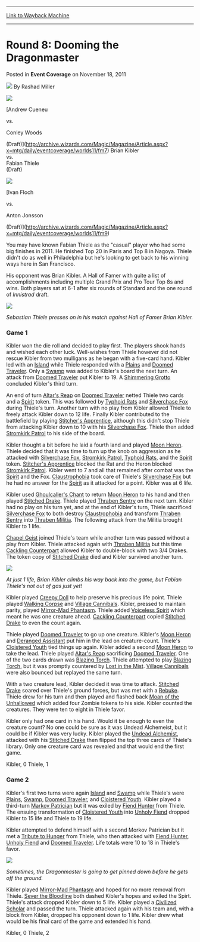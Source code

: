 
---
[Link to Wayback Machine](https://web.archive.org/web/20220517220705/https://magic.wizards.com/en/articles/archive/event-coverage/round-8-dooming-dragonmaster-2011-11-18)

[_metadata_:author]:- "Rashad Miller"
[_metadata_:description]:- "Andrew Cueneu vs. Conley Woods (Draft) Brian Kibler vs. Fabian Thiele (Draft) Ivan Floch vs. Anton Jonsson (Draft) You may have known Fabian Thiele as the `casual` player who had some big finishes in 2011. He finished Top 20 in Paris and Top 8 in Nagoya. Thiele didn't do as well in Philadelphia but he's looking to get back to his winning ways here in San Francisco. His"
[_metadata_:generator]:- "Drupal 7 (http://drupal.org)"
[_metadata_:node]:- "315015"
[_metadata_:publish_date]:- "2011-11-18"
[_metadata_:source]:- "div-main-content"
[_metadata_:title]:- "Round 8: Dooming the Dragonmaster"
[_metadata_:wayback_capture_timestamp]:- "2022-05-17 22:07:05"
[_metadata_:wayback_raw_url]:- "https://web.archive.org/web/20220517220705id_/https://magic.wizards.com/en/articles/archive/event-coverage/round-8-dooming-dragonmaster-2011-11-18"
[_metadata_:wayback_url]:- "https://magic.wizards.com/en/articles/archive/event-coverage/round-8-dooming-dragonmaster-2011-11-18"
---


Round 8: Dooming the Dragonmaster
=================================



 Posted in **Event Coverage**
 on November 18, 2011 






![](https://media.magic.wizards.com/styles/auth_small/public/images/person/authorpic_rashadmiller.jpg)
By Rashad Miller














[![](https://media.wizards.com/legacy/mtg/images/daily/events/arrowL.png)](http://archive.wizards.com/Magic/Magazine/Article.aspx?x=mtg/daily/eventcoverage/worlds11/fm7)


  
[Andrew Cueneu  

vs.  

Conley Woods  

(Draft)](http://archive.wizards.com/Magic/Magazine/Article.aspx?x=mtg/daily/eventcoverage/worlds11/fm7) 
Brian Kibler  
vs.   
Fabian Thiele   
(Draft)

[![](https://media.wizards.com/legacy/mtg/images/daily/events/arrowr.png)](http://archive.wizards.com/Magic/Magazine/Article.aspx?x=mtg/daily/eventcoverage/worlds11/fm9)
  
[Ivan Floch  

vs.  

Anton Jonsson  

(Draft)](http://archive.wizards.com/Magic/Magazine/Article.aspx?x=mtg/daily/eventcoverage/worlds11/fm9) 

You may have known Fabian Thiele as the "casual" player who had some big finishes in 2011. He finished Top 20 in Paris and Top 8 in Nagoya. Thiele didn't do as well in Philadelphia but he's looking to get back to his winning ways here in San Francisco.


His opponent was Brian Kibler. A Hall of Famer with quite a list of accomplishments including multiple Grand Prix and Pro Tour Top 8s and wins. Both players sat at 6-1 after six rounds of Standard and the one round of *Innistrad* draft.




![](https://media.wizards.com/legacy/mtg/images/daily/events/worlds11/r8_thiele.jpg)

*Sebastian Thiele presses on in his match against Hall of Famer Brian Kibler.* 

### Game 1


Kibler won the die roll and decided to play first. The players shook hands and wished each other luck. Well-wishes from Thiele however did not rescue Kibler from two mulligans as he began with a five-card hand. Kibler led with an [Island](https://gatherer.wizards.com/Pages/Card/Details.aspx?name=Island) while Thiele responded with a [Plains](https://gatherer.wizards.com/Pages/Card/Details.aspx?name=Plains) and [Doomed Traveler](https://gatherer.wizards.com/Pages/Card/Details.aspx?name=Doomed+Traveler). Only a [Swamp](https://gatherer.wizards.com/Pages/Card/Details.aspx?name=Swamp) was added to Kibler's board the next turn. An attack from [Doomed Traveler](https://gatherer.wizards.com/Pages/Card/Details.aspx?name=Doomed+Traveler) put Kibler to 19. A [Shimmering Grotto](https://gatherer.wizards.com/Pages/Card/Details.aspx?name=Shimmering+Grotto) concluded Kibler's third turn.


An end of turn [Altar's Reap](https://gatherer.wizards.com/Pages/Card/Details.aspx?name=Altar%27s+Reap) on [Doomed Traveler](https://gatherer.wizards.com/Pages/Card/Details.aspx?name=Doomed+Traveler) netted Thiele two cards and a [Spirit](https://gatherer.wizards.com/Pages/Card/Details.aspx?name=Spirit) token. This was followed by [Typhoid Rats](https://gatherer.wizards.com/Pages/Card/Details.aspx?name=Typhoid+Rats) and [Silverchase Fox](https://gatherer.wizards.com/Pages/Card/Details.aspx?name=Silverchase+Fox) during Thiele's turn. Another turn with no play from Kibler allowed Thiele to freely attack Kibler down to 12 life. Finally Kibler contributed to the battlefield by playing [Stitcher's Apprentice](https://gatherer.wizards.com/Pages/Card/Details.aspx?name=Stitcher%27s+Apprentice), although this didn't stop Thiele from attacking Kibler down to 10 with his [Silverchase Fox](https://gatherer.wizards.com/Pages/Card/Details.aspx?name=Silverchase+Fox). Thiele then added [Stromkirk Patrol](https://gatherer.wizards.com/Pages/Card/Details.aspx?name=Stromkirk+Patrol) to his side of the board.


Kibler thought a bit before he laid a fourth land and played [Moon Heron](https://gatherer.wizards.com/Pages/Card/Details.aspx?name=Moon+Heron). Thiele decided that it was time to turn up the knob on aggression as he attacked with [Silverchase Fox](https://gatherer.wizards.com/Pages/Card/Details.aspx?name=Silverchase+Fox), [Stromkirk Patrol](https://gatherer.wizards.com/Pages/Card/Details.aspx?name=Stromkirk+Patrol), [Typhoid Rats](https://gatherer.wizards.com/Pages/Card/Details.aspx?name=Typhoid+Rats), and the [Spirit](https://gatherer.wizards.com/Pages/Card/Details.aspx?name=Spirit) token. [Stitcher's Apprentice](https://gatherer.wizards.com/Pages/Card/Details.aspx?name=Stitcher%27s+Apprentice) blocked the Rat and the Heron blocked [Stromkirk Patrol](https://gatherer.wizards.com/Pages/Card/Details.aspx?name=Stromkirk+Patrol). Kibler went to 7 and all that remained after combat was the [Spirit](https://gatherer.wizards.com/Pages/Card/Details.aspx?name=Spirit) and the Fox. [Claustrophobia](https://gatherer.wizards.com/Pages/Card/Details.aspx?name=Claustrophobia) took care of Thiele's [Silverchase Fox](https://gatherer.wizards.com/Pages/Card/Details.aspx?name=Silverchase+Fox) but he had no answer for the [Spirit](https://gatherer.wizards.com/Pages/Card/Details.aspx?name=Spirit) as it attacked for a point. Kibler was at 6 life.


Kibler used [Ghoulcaller's Chant](https://gatherer.wizards.com/Pages/Card/Details.aspx?name=Ghoulcaller%27s+Chant) to return [Moon Heron](https://gatherer.wizards.com/Pages/Card/Details.aspx?name=Moon+Heron) to his hand and then played [Stitched Drake](https://gatherer.wizards.com/Pages/Card/Details.aspx?name=Stitched+Drake). Thiele played [Thraben Sentry](https://gatherer.wizards.com/Pages/Card/Details.aspx?name=Thraben+Sentry) on the next turn. Kibler had no play on his turn yet, and at the end of Kibler's turn, Thiele sacrificed [Silverchase Fox](https://gatherer.wizards.com/Pages/Card/Details.aspx?name=Silverchase+Fox) to both destroy [Claustrophobia](https://gatherer.wizards.com/Pages/Card/Details.aspx?name=Claustrophobia) and transform [Thraben Sentry](https://gatherer.wizards.com/Pages/Card/Details.aspx?name=Thraben+Sentry) into [Thraben Militia](https://gatherer.wizards.com/Pages/Card/Details.aspx?name=Thraben+Militia). The following attack from the Militia brought Kibler to 1 life.


[Chapel Geist](https://gatherer.wizards.com/Pages/Card/Details.aspx?name=Chapel+Geist) joined Thiele's team while another turn was passed without a play from Kibler. Thiele attacked again with [Thraben Militia](https://gatherer.wizards.com/Pages/Card/Details.aspx?name=Thraben+Militia) but this time [Cackling Counterpart](https://gatherer.wizards.com/Pages/Card/Details.aspx?name=Cackling+Counterpart) allowed Kibler to double-block with two 3/4 Drakes. The token copy of [Stitched Drake](https://gatherer.wizards.com/Pages/Card/Details.aspx?name=Stitched+Drake) died and Kibler survived another turn.




![](https://media.wizards.com/legacy/mtg/images/daily/events/worlds11/r8_kibler_vs_thiele.jpg)

*At just 1 life, Brian Kibler climbs his way back into the game, but Fabian Thiele's not out of gas just yet!* 

Kibler played [Creepy Doll](https://gatherer.wizards.com/Pages/Card/Details.aspx?name=Creepy+Doll) to help preserve his precious life point. Thiele played [Walking Corpse](https://gatherer.wizards.com/Pages/Card/Details.aspx?name=Walking+Corpse) and [Village Cannibals](https://gatherer.wizards.com/Pages/Card/Details.aspx?name=Village+Cannibals). Kibler, pressed to maintain parity, played [Mirror-Mad Phantasm](https://gatherer.wizards.com/Pages/Card/Details.aspx?name=Mirror-Mad+Phantasm). Thiele added [Voiceless Spirit](https://gatherer.wizards.com/Pages/Card/Details.aspx?name=Voiceless+Spirit) which meant he was one creature ahead. [Cackling Counterpart](https://gatherer.wizards.com/Pages/Card/Details.aspx?name=Cackling+Counterpart) copied [Stitched Drake](https://gatherer.wizards.com/Pages/Card/Details.aspx?name=Stitched+Drake) to even the count again.


Thiele played [Doomed Traveler](https://gatherer.wizards.com/Pages/Card/Details.aspx?name=Doomed+Traveler) to go up one creature. Kibler's [Moon Heron](https://gatherer.wizards.com/Pages/Card/Details.aspx?name=Moon+Heron) and [Deranged Assistant](https://gatherer.wizards.com/Pages/Card/Details.aspx?name=Deranged+Assistant) put him in the lead on creature-count. Thiele's [Cloistered Youth](https://gatherer.wizards.com/Pages/Card/Details.aspx?name=Cloistered+Youth) tied things up again. Kibler added a second [Moon Heron](https://gatherer.wizards.com/Pages/Card/Details.aspx?name=Moon+Heron) to take the lead. Thiele played [Altar's Reap](https://gatherer.wizards.com/Pages/Card/Details.aspx?name=Altar%27s+Reap) sacrificing [Doomed Traveler](https://gatherer.wizards.com/Pages/Card/Details.aspx?name=Doomed+Traveler). One of the two cards drawn was [Blazing Torch](https://gatherer.wizards.com/Pages/Card/Details.aspx?name=Blazing+Torch). Thiele attempted to play [Blazing Torch](https://gatherer.wizards.com/Pages/Card/Details.aspx?name=Blazing+Torch), but it was promptly countered by [Lost in the Mist](https://gatherer.wizards.com/Pages/Card/Details.aspx?name=Lost+in+the+Mist). [Village Cannibals](https://gatherer.wizards.com/Pages/Card/Details.aspx?name=Village+Cannibals) were also bounced but replayed the same turn.


With a two creature lead, Kibler decided it was time to attack. [Stitched Drake](https://gatherer.wizards.com/Pages/Card/Details.aspx?name=Stitched+Drake) soared over Thiele's ground forces, but was met with a [Rebuke](https://gatherer.wizards.com/Pages/Card/Details.aspx?name=Rebuke). Thiele drew for his turn and then played and flashed back [Moan of the Unhallowed](https://gatherer.wizards.com/Pages/Card/Details.aspx?name=Moan+of+the+Unhallowed) which added four Zombie tokens to his side. Kibler counted the creatures. They were ten to eight in Thiele favor.


Kibler only had one card in his hand. Would it be enough to even the creature count? No one could be sure as it was Undead Alchemeist, but it could be if Kibler was very lucky. Kibler played the [Undead Alchemist](https://gatherer.wizards.com/Pages/Card/Details.aspx?name=Undead+Alchemist), attacked with his [Stitched Drake](https://gatherer.wizards.com/Pages/Card/Details.aspx?name=Stitched+Drake) then flipped the top three cards of Thiele's library. Only one creature card was revealed and that would end the first game.


Kibler, 0 Thiele, 1


### Game 2


Kibler's first two turns were again [Island](https://gatherer.wizards.com/Pages/Card/Details.aspx?name=Island) and [Swamp](https://gatherer.wizards.com/Pages/Card/Details.aspx?name=Swamp) while Thiele's were [Plains](https://gatherer.wizards.com/Pages/Card/Details.aspx?name=Plains), [Swamp](https://gatherer.wizards.com/Pages/Card/Details.aspx?name=Swamp), [Doomed Traveler](https://gatherer.wizards.com/Pages/Card/Details.aspx?name=Doomed+Traveler), and [Cloistered Youth](https://gatherer.wizards.com/Pages/Card/Details.aspx?name=Cloistered+Youth). Kibler played a third-turn [Markov Patrician](https://gatherer.wizards.com/Pages/Card/Details.aspx?name=Markov+Patrician) but it was exiled by [Fiend Hunter](https://gatherer.wizards.com/Pages/Card/Details.aspx?name=Fiend+Hunter) from Thiele. The ensuing transformation of [Cloistered Youth](https://gatherer.wizards.com/Pages/Card/Details.aspx?name=Cloistered+Youth) into [Unholy Fiend](https://gatherer.wizards.com/Pages/Card/Details.aspx?name=Unholy+Fiend) dropped Kibler to 15 life and Thiele to 19 life.


Kibler attempted to defend himself with a second Morkov Patrician but it met a [Tribute to Hunger](https://gatherer.wizards.com/Pages/Card/Details.aspx?name=Tribute+to+Hunger) from Thiele, who then attacked with [Fiend Hunter](https://gatherer.wizards.com/Pages/Card/Details.aspx?name=Fiend+Hunter), [Unholy Fiend](https://gatherer.wizards.com/Pages/Card/Details.aspx?name=Unholy+Fiend) and [Doomed Traveler](https://gatherer.wizards.com/Pages/Card/Details.aspx?name=Doomed+Traveler). Life totals were 10 to 18 in Thiele's favor.




![](https://media.wizards.com/legacy/mtg/images/daily/events/worlds11/r8_kibler.jpg)

*Sometimes, the Dragonmaster is going to get pinned down before he gets off the ground.* 

Kibler played [Mirror-Mad Phantasm](https://gatherer.wizards.com/Pages/Card/Details.aspx?name=Mirror-Mad+Phantasm) and hoped for no more removal from Thiele. [Sever the Bloodline](https://gatherer.wizards.com/Pages/Card/Details.aspx?name=Sever+the+Bloodline) both dashed Kibler's hopes and exiled the Spirt. Thiele's attack dropped Kibler down to 5 life. Kibler played a [Civilized Scholar](https://gatherer.wizards.com/Pages/Card/Details.aspx?name=Civilized+Scholar) and passed the turn. Thiele attacked again with his team and, with a block from Kibler, dropped his opponent down to 1 life. Kibler drew what would be his final card of the game and extended his hand.


Kibler, 0 Thiele, 2








